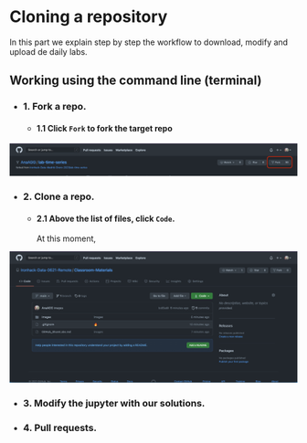 # Cloning a repository 

In this part we explain step by step the workflow to download, modify and upload de daily labs. 


## **Working using the command line (terminal)** 
 
- ### 1. Fork a repo.
  - #### 1.1 Click `Fork` to fork the target repo  
![fork](https://github.com/Ironhack-Data-0621-Remote/GitHub_Basics/blob/main/Images/fork.png)
- ### 2. Clone a repo.
  - #### 2.1 Above the list of files, click `Code`.
    At this moment, 

![clone](https://github.com/Ironhack-Data-0621-Remote/GitHub_Basics/blob/main/Images/clone_repo_terminal.png)

    
- ### 3. Modify the jupyter with our solutions.
- ### 4. Pull requests. 